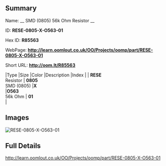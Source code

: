 

## Summary
 
Name: __ SMD (0805) 56k Ohm Resistor __

ID: __RESE-0805-X-O563-01__

Hex ID: __R85563__

WebPage: __http://learn.oomlout.co.uk/OO/Projects/oomp/part/RESE-0805-X-O563-01__

Short URL: __http://oom.lt/R85563__


|Type   |Size   |Color   |Description   |Index   |
| __RESE__ <br>Resistor  | __0805__<br>SMD (0805)   |__X__<br>    |__O563__<br>56k Ohm    | __01__<br>  |


## Images
![RESE-0805-X-O563-01](http://oomlout.com/oomp-gen/parts/RESE-0805-X-O563-01/RESE-0805-X-O563-01_420.jpg)

## Full Details

 http://learn.oomlout.co.uk/OO/Projects/oomp/part/RESE-0805-X-O563-01

